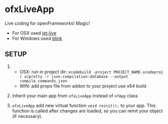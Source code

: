 # ofxLiveApp

Live coding for openFrameworks! Magic!

* For OSX used [jet-live](https://github.com/ddovod/jet-live)
* For Windows used [blink](https://github.com/crosire/blink)

## SETUP

1. * OSX:
run in project dir:
```xcodebuild -project PROJECT_NAME.xcodeproj | xcpretty -r json-compilation-database --output compile_commands.json```
	* WIN:
add props file from addon to your project
use x64 build

2. Inherit your main app from `ofxLiveApp` instead of `ofApp` class
3. `ofxLiveApp` add new virtual function `void reinit();` to your app. This function is called after changes are loaded, so you can reinit your object (if necessary).
